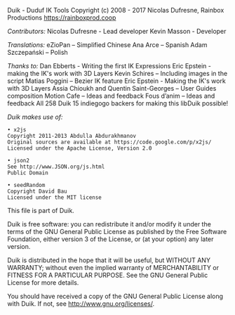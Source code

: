 Duik - Duduf IK Tools
Copyright (c) 2008 - 2017 Nicolas Dufresne, Rainbox Productions
https://rainboxprod.coop

_Contributors:_
    Nicolas Dufresne - Lead developer
    Kevin Masson - Developer

_Translations:_
    eZioPan – Simplified Chinese
    Ana Arce – Spanish
    Adam Szczepański – Polish

_Thanks to:_
    Dan Ebberts - Writing the first IK Expressions
    Eric Epstein - making the IK's work with 3D Layers
    Kevin Schires – Including images in the script
    Matias Poggini – Bezier IK feature
    Eric Epstein - Making the IK's work with 3D Layers
    Assia Chioukh and Quentin Saint-Georges – User Guides composition
    Motion Cafe – Ideas and feedback
    Fous d’anim – Ideas and feedback
    All 258 Duik 15 indiegogo backers for making this libDuik possible!

_Duik makes use of:_

    • x2js
    Copyright 2011-2013 Abdulla Abdurakhmanov
    Original sources are available at https://code.google.com/p/x2js/
    Licensed under the Apache License, Version 2.0

    • json2
    See http://www.JSON.org/js.html
    Public Domain

    • seedRandom
    Copyright David Bau
    Licensed under the MIT license

This file is part of Duik.

Duik is free software: you can redistribute it and/or modify
it under the terms of the GNU General Public License as published by
the Free Software Foundation, either version 3 of the License, or
(at your option) any later version.

Duik is distributed in the hope that it will be useful,
but WITHOUT ANY WARRANTY; without even the implied warranty of
MERCHANTABILITY or FITNESS FOR A PARTICULAR PURPOSE.  See the
GNU General Public License for more details.

You should have received a copy of the GNU General Public License
along with Duik. If not, see <http://www.gnu.org/licenses/>.
